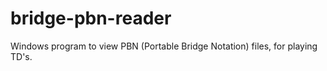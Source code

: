 # bridge-pbn-reader

Windows program to view PBN (Portable Bridge Notation) files, for playing TD's.
